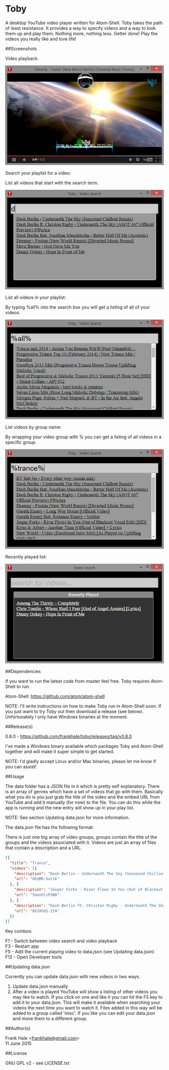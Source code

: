Toby
====

A desktop YouTube video player written for Atom-Shell. Toby takes the path of
least resistance. It provides a way to specify videos and a way to look them up
and play them. Nothing more, nothing less. Getter done! Play the videos you
really like and love life!

##Screenshots

Video playback:

<img src="screenshots/toby-video-playback.png" alt="Video Playback"/>

Search your playlist for a video:

List all videos that start with the search term.

<img src="screenshots/toby-video-search.png" alt="Video Selection"/>

List all videos in your playlist:

By typing %all% into the search box you will get a listing of all of your
videos.

<img src="screenshots/toby-video-search-all.png" alt="Video Selection - List All"/>

List videos by group name:

By wrapping your video group with % you can get a listing of all videos in a
specific group.

<img src="screenshots/toby-video-search-by-group.png" alt="Video Selection - List By Group"/>

Recently played list:

<img src="screenshots/toby-recently-played.png" alt="Recently Played List"/>

##Dependencies

If you want to run the latest code from master feel free. Toby requires
Atom-Shell to run.

Atom-Shell: https://github.com/atom/atom-shell

NOTE: I'll write instructions on how to make Toby run in Atom-Shell soon. If
you just want to try Toby out then download a release (see below).
Unfortunately I only have Windows binaries at the moment.

##Release(s)

0.8.0 - https://github.com/frankhale/toby/releases/tag/v0.8.0

I've made a Windows binary available which packages Toby and Atom-Shell
together and will make it super simple to get started.

NOTE: I'd gladly accept Linux and/or Mac binaries, please let me know if you
can assist!

##Usage

The data folder has a JSON file in it which is pretty self explanatory. There
is an array of genres which have a set of videos that go with them. Basically
what you do is you just grab the title of the video and the embed URL from
YouTube and add it manually (for now) to the file. You can do this while the
app is running and the new entry will show up in your play list.

NOTE: See section Updating data.json for more information.

The data.json file has the following format:

There is just one big array of video groups, groups contain the title of the
groups and the videos associated with it. Videos are just an array of files
that contain a description and a URL.

```json
[{  
  "title": "Trance",
  "videos": [{
    "description": "Dash Berlin - Underneath The Sky (Sunsound Chillout Remix)",
    "url": "UEqMD-5urik"
  }, {
    "description": "Jasper Forks - River Flows In You (Out of Blackout Vocal Edit) [HD]",
    "url": "5UwnhliP5N8"
  }, {
    "description": "Dash Berlin ft. Christon Rigby - Underneath The Sky (ASOT 667 Official Preview) #WeAre",
    "url": "8X3XhQS-ZtA"
  }]
}]
```

Key combos:

F1 - Switch between video search and video playback  
F3 - Restart app  
F5 - Add the current playing video to data.json (see Updating data.json)  
F12 - Open Developer tools

##Updating data.json

Currently you can update data.json with new videos in two ways.

1. Update data.json manually
2. After a video is played YouTube will show a listing of other videos you may
   like to watch. If you click on one and like it you can hit the F5 key to add
   it to your data.json. This will make it available when searching your videos
   the next time you want to watch it. Files added in this way will be added to
   a group called 'misc'. If you like you can edit your data.json and move them
   to a different group.

##Author(s)

Frank Hale &lt;frankhale@gmail.com&gt;  
11 June 2015

##License

GNU GPL v2 - see LICENSE.txt
